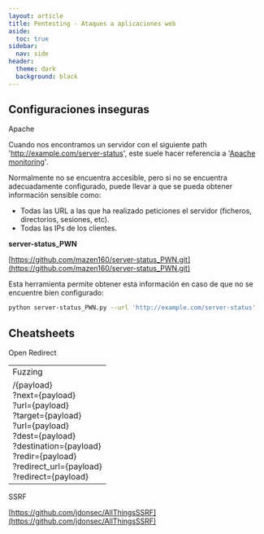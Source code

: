 ```yaml
---
layout: article
title: Pentesting - Ataques a aplicaciones web
aside:
  toc: true
sidebar:
  nav: side
header:
  theme: dark
  background: black
---
```


<h2><b>Configuraciones inseguras</b></h2>

<div class="grid">
  <div class="cell cell--20 cell--lg-20 content" id="custom-table-header">Apache</div>
</div>

Cuando nos encontramos un servidor con el siguiente path 'http://example.com/server-status', este suele hacer referencia a '[Apache monitoring](https://www.datadoghq.com/blog/collect-apache-performance-metrics/#:~:text=Apache%20web%20server%20exposes%20metrics,mod_status%20in%20your%20configuration%20file.)'.

Normalmente no se encuentra accesible, pero si no se encuentra adecuadamente configurado, puede llevar a que se pueda obtener información sensible como:

* Todas las URL a las que ha realizado peticiones el servidor (ficheros, directorios, sesiones, etc).
* Todas las IPs de los clientes.

**server-status_PWN**

[https://github.com/mazen160/server-status_PWN.git](https://github.com/mazen160/server-status_PWN.git)

Esta herramienta permite obtener esta información en caso de que no se encuentre bien configurado:

~~~bash
python server-status_PWN.py --url 'http://example.com/server-status'
~~~

<h2><b>Cheatsheets</b></h2>
<div class="grid">
  <div class="cell cell--20 cell--lg-20 content" id="custom-table-header">Open Redirect</div>
</div>

<table class="table-full">
<tr>
<td class="td-red">Fuzzing</td>
</tr>
<tr>
<td>/{payload}<br>
?next={payload}<br>
?url={payload}<br>
?target={payload}<br>
?url={payload}<br>
?dest={payload}<br>
?destination={payload}<br>
?redir={payload}<br>
?redirect_url={payload}<br>
?redirect={payload}
</td>
</tr>
</table>

<div class="grid">
  <div class="cell cell--20 cell--lg-20 content" id="custom-table-header">SSRF</div>
</div>

[https://github.com/jdonsec/AllThingsSSRF](https://github.com/jdonsec/AllThingsSSRF)


